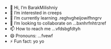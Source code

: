 - 👋 Hi, I’m BarakMilishniy
- 👀 I’m interested in creeps
- 🌱 I’m currently learning .reghvgheijowifhngrv
- 💞️ I’m looking to collaborate on ...bxnhrfnhtrzref
- 📫 How to reach me ...vfdsbgfdtyh
- 😄 Pronouns: ...fvewf
- ⚡ Fun fact: yo yo 
<!--
BarakMilishniy/BarakMilishniy is a ✨ special ✨ repository because its `README.md` (this file) appears on your GitHub profile.
You can click the Preview link to take a look at your changes.
--
